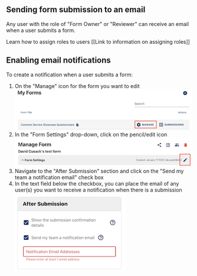 ## Sending form submission to an email

Any user with the role of "Form Owner" or "Reviewer" can receive an email when a user submits a form.

Learn how to assign roles to users [[Link to information on assigning roles]]

## Enabling email notifications

To create a notification when a user submits a form:

<ol>
<li>On the "Manage" icon for the form you want to edit
<img src="images/manage-form.png" a;t="Click on Manage to open the form settings dashboard"></li>

<li>In the "Form Settings" drop-down, click on the pencil/edit icon
<img src="images/notifications-form-edit.png" alt="Edit your form settings"></li>
<li>Navigate to the "After Submission" section and click on the "Send my team a notification email" check box</li>
<li>In the text field below the checkbox, you can place the email of any user(s) you want to receive a notification when there is a submission</br>
<img src="images/notifications-after-submission.png" width="300" height="212" alt="Add team members to the notification list"></li>
</ol>
